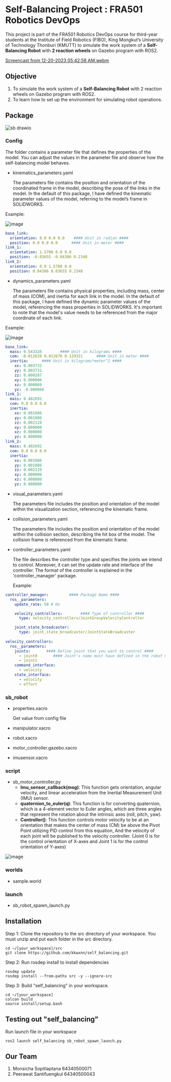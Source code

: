 # Self-Balancing Project : FRA501 Robotics DevOps
This project is part of the FRA501 Robotics DevOps course for third-year students at the Institute of Field Robotics (FIBO), King Mongkut’s University of Technology Thonburi (KMUTT) to simulate the work system of a **Self-Balancing Robot** with **2 reaction wheels** on Gazebo program with ROS2. 

[Screencast from 12-20-2023 05:42:58 AM.webm](https://github.com/kkwxnn/self_balancing/assets/122891621/9ce6314e-1718-485a-aff3-34d2ca084544)




## **Objective**
1) To simulate the work system of a **Self-Balancing Robot** with 2 reaction wheels on Gazebo program with ROS2.
2) To learn how to set up the environment for simulating robot operations.

## **Package**

![sb drawio](https://github.com/kkwxnn/self_balancing/assets/122891621/83433a7b-9782-4744-9514-3532ae13acd2)


### **Config**
The folder contains a parameter file that defines the properties of the model. You can adjust the values in the parameter file and observe how the self-balancing model behaves.
- kinematics_parameters.yaml
  
  The parameters file contains the position and orientation of the coordinated frame in the model, describing the pose of the links in the model. In the default of this package, I have defined the kinematic parameter values of the model, referring to the model’s frame in SOLIDWORKS.

Example: 

  ![image](https://github.com/kkwxnn/self_balancing/assets/122667170/b2cdd75f-115d-46f3-871b-85cae84bd00d)
```yaml
base_link:
  orientation: 0.0 0.0 0.0    #### Unit in radian ####
  position: 0.0 0.0 0.0      #### Unit in meter ####
link_1: 
  orientation: 1.5708 0.0 0.0
  position: -0.03655 -0.04386 0.2348
link_2: 
  orientation: 0.0 1.5708 0.0
  position: 0.04386 0.03655 0.2348
```
- dynamics_parameters.yaml

  The parameters file contains physical properties, including mass, center of mass (COM), and inertia for each link in the model. In the default of this package, I have defined the dynamic parameter values of the model, referencing the mass properties in SOLIDWORKS. It's important to note that the model's value needs to be referenced from the major coordinate of each link.

Example:

  ![image](https://github.com/kkwxnn/self_balancing/assets/122667170/5fd3b383-223b-4d04-af9a-5d0e93db0a74)
```yaml
base_link:
  mass: 0.543326        #### Unit in kilograms ####
  com: -0.012639 0.012676 0.129321      #### Unit in meter ####
  inertia:      #### Unit in kilograms*meter^2 ####
    xx: 0.003732
    yy: 0.003731
    zz: 0.000287
    xy: 0.000006
    xz: 0.000068
    yz: -0.000066
link_1: 
  mass: 0.482692
  com: 0.0 0.0 0.0
  inertia:
    xx: 0.001086
    yy: 0.001086
    zz: 0.002120
    xy: 0.000000
    xz: 0.000000
    yz: 0.000000
link_2: 
  mass: 0.482692
  com: 0.0 0.0 0.0
  inertia:
    xx: 0.001086
    yy: 0.001086
    zz: 0.002120
    xy: 0.000000
    xz: 0.000000
    yz: 0.000000
```
- visual_parameters.yaml

  The parameters file includes the position and orientation of the model within the visualization section, referencing the kinematic frame.
  
- collision_parameters.yaml

  The parameters file includes the position and orientation of the model within the collision section, describing the hit box of the model. The collision frame is referenced from the kinematic frame.
  
- controller_parameters.yaml

  The file describes the controller type and specifies the joints we intend to control. Moreover, it can set the update rate and interface of the controller. The format of the controller is explained in the 'controller_manager' package.

  Example:
```yaml
controller_manager:         #### Package Name ####
  ros__parameters:
    update_rate: 50 # Hz

    velocity_controllers:        #### Type of controller ####
      type: velocity_controllers/JointGroupVelocityController

    joint_state_broadcaster:
      type: joint_state_broadcaster/JointStateBroadcaster
      
velocity_controllers:
  ros__parameters:
    joints:       #### Define joint that you want to control ####
      - joint0       #### Joint's name must have defined in the robot model ####
      - joint1
    command_interface: 
      - velocity
    state_interface: 
      - velocity
      - effort
```
### **sb_robot**
- properties.xacro

  Get value from config file
  
- manipulator.xacro
- robot.xacro
- motor_controller.gazebo.xacro
- imusensor.xacro

### **script**
- sb_motor_controller.py
  - **Imu_sensor_callback(msg)**: This function gets orientation, angular velocity, and linear acceleration from the Inertial Measurement Unit (IMU) sensor.
  - **quaternion_to_euler(q)**: This function is for converting quaternion, which is a 4-element vector to Euler angles, which are three angles that represent the rotation about the intrinsic axes (roll, pitch, yaw).
  - **Controller()**: This function controls motor velocity to be at an orientation that makes the center of mass (CM) be above the Pivot Point utilizing PID control from this equation, And the velocity of each joint will be published to the velocity controller. (Joint 0 is for the control orientation of X-axes and Joint 1 is for the control orientation of Y-axes)
    
![image](https://github.com/kkwxnn/self_balancing/assets/122891621/344370de-de5e-4966-80ab-8bdc8c1b7cca)


### **worlds**
- sample.world

### **launch**
- sb_robot_spawn_launch.py



## **Installation**
Step 1: Clone the repository to the src directory of your workspace. You must unzip and put each folder in the src directory. 
```
cd ~/[your_workspace]/src
git clone https://github.com/kkwxnn/self_balancing.git
```

Step 2: Run rosdep install to install dependencies
```
rosdep update
rosdep install --from-paths src -y --ignore-src
```

Step 3: Build "self_balancing" in your workspace.
```
cd ~/[your_workspace]
colcon build 
source install/setup.bash
```

## **Testing out "self_balancing"**
Run launch file in your workspace

```
ros2 launch self_balancing sb_robot_spawn_launch.py
```

## **Our Team**
1) Monsicha Sopitlaptana 64340500071
2) Peerawat Santifuengkul 64340500043

